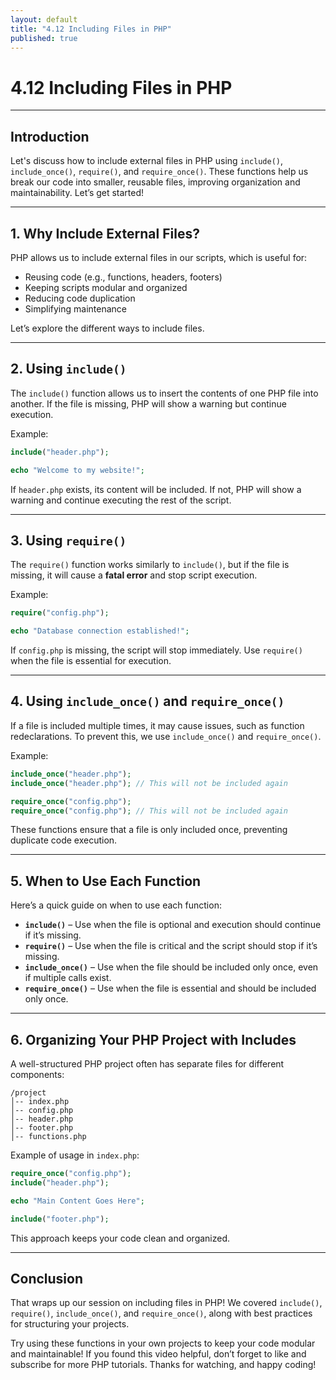 ```yaml
---
layout: default
title: "4.12 Including Files in PHP"
published: true
---
```


# 4.12 Including Files in PHP

---

## **Introduction**

Let's discuss how to include external files in PHP using `include()`, `include_once()`, `require()`, and `require_once()`. These functions help us break our code into smaller, reusable files, improving organization and maintainability. Let’s get started!

---

## **1. Why Include External Files?**

PHP allows us to include external files in our scripts, which is useful for:

- Reusing code (e.g., functions, headers, footers)
- Keeping scripts modular and organized
- Reducing code duplication
- Simplifying maintenance

Let’s explore the different ways to include files.

---

## **2. Using `include()`**

The `include()` function allows us to insert the contents of one PHP file into another. If the file is missing, PHP will show a warning but continue execution.

Example:

```php
include("header.php");

echo "Welcome to my website!";
```

If `header.php` exists, its content will be included. If not, PHP will show a warning and continue executing the rest of the script.

---

## **3. Using `require()`**

The `require()` function works similarly to `include()`, but if the file is missing, it will cause a **fatal error** and stop script execution.

Example:

```php
require("config.php");

echo "Database connection established!";
```

If `config.php` is missing, the script will stop immediately. Use `require()` when the file is essential for execution.

---

## **4. Using `include_once()` and `require_once()`**

If a file is included multiple times, it may cause issues, such as function redeclarations. To prevent this, we use `include_once()` and `require_once()`.

Example:

```php
include_once("header.php");
include_once("header.php"); // This will not be included again
```

```php
require_once("config.php");
require_once("config.php"); // This will not be included again
```

These functions ensure that a file is only included once, preventing duplicate code execution.

---

## **5. When to Use Each Function**

Here’s a quick guide on when to use each function:

- **`include()`** – Use when the file is optional and execution should continue if it’s missing.
- **`require()`** – Use when the file is critical and the script should stop if it’s missing.
- **`include_once()`** – Use when the file should be included only once, even if multiple calls exist.
- **`require_once()`** – Use when the file is essential and should be included only once.

---

## **6. Organizing Your PHP Project with Includes**

A well-structured PHP project often has separate files for different components:

```
/project
│-- index.php
│-- config.php
│-- header.php
│-- footer.php
│-- functions.php
```

Example of usage in `index.php`:

```php
require_once("config.php");
include("header.php");

echo "Main Content Goes Here";

include("footer.php");
```

This approach keeps your code clean and organized.

---

## **Conclusion**

That wraps up our session on including files in PHP! We covered `include()`, `require()`, `include_once()`, and `require_once()`, along with best practices for structuring your projects.

Try using these functions in your own projects to keep your code modular and maintainable! If you found this video helpful, don’t forget to like and subscribe for more PHP tutorials. Thanks for watching, and happy coding!
